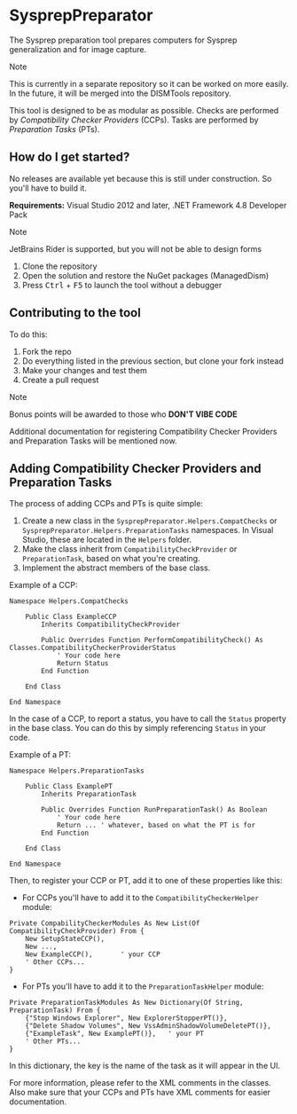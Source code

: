 # SysprepPreparator
The Sysprep preparation tool prepares computers for Sysprep generalization and for image capture.

> [!NOTE]
> This is currently in a separate repository so it can be worked on more easily. In the future, it will be merged into the DISMTools repository.

This tool is designed to be as modular as possible. Checks are performed by *Compatibility Checker Providers* (CCPs). Tasks are performed by *Preparation Tasks* (PTs).

## How do I get started?

No releases are available yet because this is still under construction. So you'll have to build it.

**Requirements:** Visual Studio 2012 and later, .NET Framework 4.8 Developer Pack

> [!NOTE]
> JetBrains Rider is supported, but you will not be able to design forms

1. Clone the repository
2. Open the solution and restore the NuGet packages (ManagedDism)
3. Press <kbd>Ctrl</kbd> + <kbd>F5</kbd> to launch the tool without a debugger

## Contributing to the tool

To do this:

1. Fork the repo
2. Do everything listed in the previous section, but clone your fork instead
3. Make your changes and test them
4. Create a pull request

> [!NOTE]
> Bonus points will be awarded to those who **DON'T VIBE CODE**

Additional documentation for registering Compatibility Checker Providers and Preparation Tasks will be mentioned now.

## Adding Compatibility Checker Providers and Preparation Tasks

The process of adding CCPs and PTs is quite simple:

1. Create a new class in the `SysprepPreparator.Helpers.CompatChecks` or `SysprepPreparator.Helpers.PreparationTasks` namespaces. In Visual Studio, these are located in the `Helpers` folder.
2. Make the class inherit from `CompatibilityCheckProvider` or `PreparationTask`, based on what you're creating.
3. Implement the abstract members of the base class.

Example of a CCP:

```vb.net
Namespace Helpers.CompatChecks

    Public Class ExampleCCP
        Inherits CompatibilityCheckProvider

        Public Overrides Function PerformCompatibilityCheck() As Classes.CompatibilityCheckerProviderStatus
            ' Your code here
            Return Status
        End Function

    End Class

End Namespace
```

In the case of a CCP, to report a status, you have to call the `Status` property in the base class. You can do this by simply referencing `Status` in your code.

Example of a PT:

```vb.net
Namespace Helpers.PreparationTasks

    Public Class ExamplePT
        Inherits PreparationTask

        Public Overrides Function RunPreparationTask() As Boolean
            ' Your code here
            Return ... ' whatever, based on what the PT is for
        End Function

    End Class

End Namespace
```

Then, to register your CCP or PT, add it to one of these properties like this:

- For CCPs you'll have to add it to the `CompatibilityCheckerHelper` module:

```vb.net
Private CompabilityCheckerModules As New List(Of CompatibilityCheckProvider) From {
    New SetupStateCCP(),
    New ...,
    New ExampleCCP(),       ' your CCP
    ' Other CCPs...
}
```

- For PTs you'll have to add it to the `PreparationTaskHelper` module:

```vb.net
Private PreparationTaskModules As New Dictionary(Of String, PreparationTask) From {
    {"Stop Windows Explorer", New ExplorerStopperPT()},
    {"Delete Shadow Volumes", New VssAdminShadowVolumeDeletePT()},
    {"ExampleTask", New ExamplePT()},   ' your PT
    ' Other PTs...
}
```

In this dictionary, the key is the name of the task as it will appear in the UI.

For more information, please refer to the XML comments in the classes. Also make sure that your CCPs and PTs have XML comments for easier documentation.